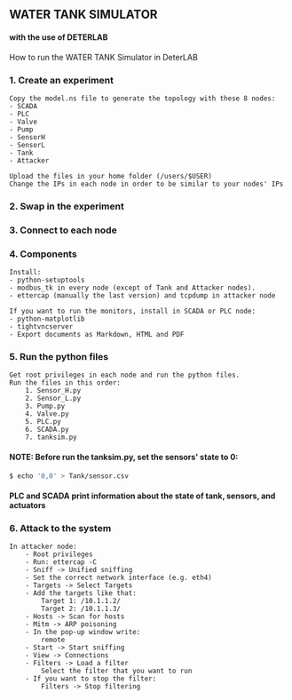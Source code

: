 ## WATER TANK SIMULATOR
#### with the use of DETERLAB

How to run the WATER TANK Simulator in DeterLAB

### 1. Create an experiment
    Copy the model.ns file to generate the topology with these 8 nodes:
    - SCADA
    - PLC
    - Valve
    - Pump
    - SensorH
    - SensorL
    - Tank
    - Attacker
    
    Upload the files in your home folder (/users/$USER)
    Change the IPs in each node in order to be similar to your nodes' IPs

### 2. Swap in the experiment
### 3. Connect to each node
### 4. Components
    Install:
    - python-setuptools
    - modbus_tk in every node (except of Tank and Attacker nodes). 
    - ettercap (manually the last version) and tcpdump in attacker node
    
    If you want to run the monitors, install in SCADA or PLC node:
    - python-matplotlib
    - tightvncserver
    - Export documents as Markdown, HTML and PDF

### 5. Run the python files
    Get root privileges in each node and run the python files.
    Run the files in this order:
        1. Sensor_H.py
        2. Sensor_L.py
        3. Pump.py
        4. Valve.py
        5. PLC.py
        6. SCADA.py
        7. tanksim.py
        
#### NOTE: Before run the tanksim.py, set the sensors' state to 0:
```sh
$ echo '0,0' > Tank/sensor.csv
```
#### PLC and SCADA print information about the state of tank, sensors, and actuators

### 6. Attack to the system
    In attacker node:
        - Root privileges
        - Run: ettercap -C
        - Sniff -> Unified sniffing
        - Set the correct network interface (e.g. eth4)
        - Targets -> Select Targets
        - Add the targets like that:
            Target 1: /10.1.1.2/
            Target 2: /10.1.1.3/
        - Hosts -> Scan for hosts
        - Mitm -> ARP poisoning
        - In the pop-up window write:
            remote
        - Start -> Start sniffing
        - View -> Connections
        - Filters -> Load a filter
            Select the filter that you want to run
        - If you want to stop the filter:
            Filters -> Stop filtering

